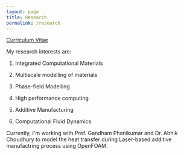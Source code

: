 ```yaml
---
layout: page
title: Research
permalink: /research
---
```


[Curriculum Vitae](/assets/vishal_cv_apping.pdf)

My research interests are:

1) Integrated Computational Materials

2) Multiscale modelling of materials

3) Phase-field Modelling

4) High performance computing

5) Additive Manufacturing

6) Computational Fluid Dynamics


Currently, I'm working with Prof. Gandham Phanikumar and Dr. Abhik Choudhury to model the heat transfer during Laser-based additive manufactring process using OpenFOAM.
